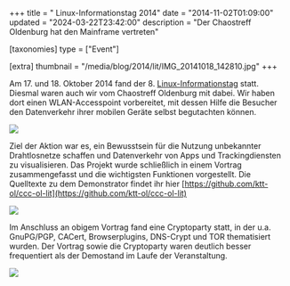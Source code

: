 +++
title = " Linux-Informationstag 2014"
date = "2014-11-02T01:09:00"
updated = "2024-03-22T23:42:00"
description = "Der Chaostreff Oldenburg hat den Mainframe vertreten"

[taxonomies]
type = ["Event"]

[extra]
thumbnail = "/media/blog/2014/lit/IMG_20141018_142810.jpg"
+++

Am 17. und 18. Oktober 2014 fand
der 8. [Linux-Informationstag](https://web.archive.org/web/20141217154617/http://lit-oldenburg.de/) statt. Diesmal waren
auch wir vom Chaostreff Oldenburg mit dabei. Wir haben dort einen WLAN-Accesspoint vorbereitet, mit dessen Hilfe die
Besucher den Datenverkehr ihrer mobilen Geräte selbst begutachten können.

![](/media/blog/2014/lit/IMG_20141018_142810.jpg)

Ziel der Aktion war es, ein Bewusstsein für die Nutzung unbekannter Drahtlosnetze schaffen und Datenverkehr von Apps und
Trackingdiensten zu visualisieren. Das Projekt wurde schließlich in einem Vortrag zusammengefasst und die wichtigsten
Funktionen vorgestellt. Die Quelltexte zu dem Demonstrator findet ihr
hier [https://github.com/ktt-ol/ccc-ol-lit](https://github.com/ktt-ol/ccc-ol-lit)

![](/media/blog/2014/lit/IMG_20141018_142823.jpg)

Im Anschluss an obigem Vortrag fand eine Cryptoparty statt, in der u.a. GnuPG/PGP, CACert, Browserplugins, DNS-Crypt und
TOR thematisiert wurden. Der Vortrag sowie die Cryptoparty waren deutlich besser frequentiert als der Demostand im Laufe
der Veranstaltung.

![](/media/blog/2014/lit/IMG_20141018_150129.jpg)
